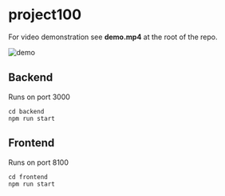 # project100


For video demonstration see **demo.mp4** at the root of the repo.

![demo](demo.gif)


## Backend

Runs on port 3000

```
cd backend
npm run start

```


## Frontend

Runs on port 8100

```
cd frontend
npm run start

```